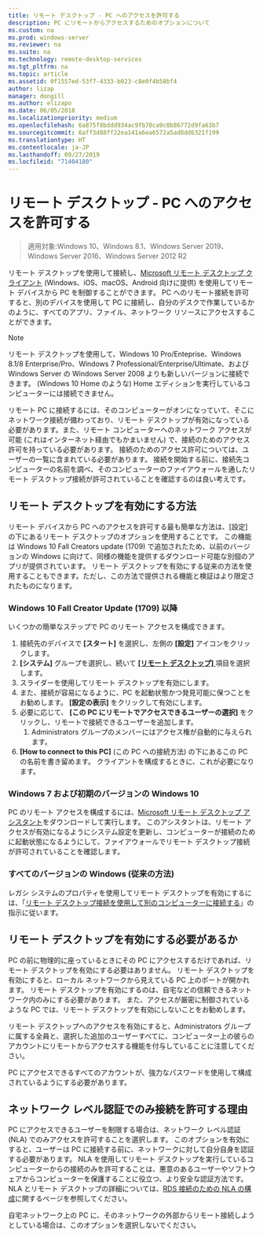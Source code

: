 ```yaml
---
title: リモート デスクトップ - PC へのアクセスを許可する
description: PC にリモートからアクセスするためのオプションについて
ms.custom: na
ms.prod: windows-server
ms.reviewer: na
ms.suite: na
ms.technology: remote-desktop-services
ms.tgt_pltfrm: na
ms.topic: article
ms.assetid: 0f1557ed-53f7-4333-b023-c8e0f4b58bf4
author: lizap
manager: dongill
ms.author: elizapo
ms.date: 06/05/2018
ms.localizationpriority: medium
ms.openlocfilehash: 6a875f8bddd934ac9fb70ca9c0b86772d9fa63b7
ms.sourcegitcommit: 6aff3d88ff22ea141a6ea6572a5ad8dd6321f199
ms.translationtype: HT
ms.contentlocale: ja-JP
ms.lasthandoff: 09/27/2019
ms.locfileid: "71404180"
---
```

# <a name="remote-desktop---allow-access-to-your-pc"></a>リモート デスクトップ - PC へのアクセスを許可する

>適用対象:Windows 10、Windows 8.1、Windows Server 2019、Windows Server 2016、Windows Server 2012 R2

リモート デスクトップを使用して接続し、[Microsoft リモート デスクトップ クライアント](remote-desktop-clients.md) (Windows、iOS、macOS、Android 向けに提供) を使用してリモート デバイスから PC を制御することができます。 PC へのリモート接続を許可すると、別のデバイスを使用して PC に接続し、自分のデスクで作業しているかのように、すべてのアプリ、ファイル、ネットワーク リソースにアクセスすることができます。  

> [!NOTE]
> リモート デスクトップを使用して、Windows 10 Pro/Enteprise、Windows 8.1/8 Enterprise/Pro、Windows 7 Professional/Enterprise/Ultimate、および Windows Server の Windows Server 2008 よりも新しいバージョンに接続できます。 (Windows 10 Home のような) Home エディションを実行しているコンピューターには接続できません。 

リモート PC に接続するには、そのコンピューターがオンになっていて、そこにネットワーク接続が備わっており、リモート デスクトップが有効になっている必要があります。また、リモート コンピューターへのネットワーク アクセスが可能 (これはインターネット経由でもかまいません) で、接続のためのアクセス許可を持っている必要があります。 接続のためのアクセス許可については、ユーザーの一覧に含まれている必要があります。 接続を開始する前に、接続先コンピューターの名前を調べ、そのコンピューターのファイアウォールを通したリモート デスクトップ接続が許可されていることを確認するのは良い考えです。

## <a name="how-to-enable-remote-desktop"></a>リモート デスクトップを有効にする方法

リモート デバイスから PC へのアクセスを許可する最も簡単な方法は、[設定] の下にあるリモート デスクトップのオプションを使用することです。 この機能は Windows 10 Fall Creators update (1709) で追加されたため、以前のバージョンの Windows に向けて、同様の機能を提供するダウンロード可能な別個のアプリが提供されています。 リモート デスクトップを有効にする従来の方法を使用することもできます。ただし、この方法で提供される機能と検証はより限定されたものになります。

### <a name="windows-10-fall-creator-update-1709-or-later"></a>Windows 10 Fall Creator Update (1709) 以降

いくつかの簡単なステップで PC のリモート アクセスを構成できます。
1. 接続先のデバイスで **[スタート]** を選択し、左側の **[設定]** アイコンをクリックします。
2. **[システム]** グループを選択し、続いて [ **[リモート デスクトップ]** ](ms-settings:remotedesktop) 項目を選択します。
3. スライダーを使用してリモート デスクトップを有効にします。
4. また、接続が容易になるように、PC を起動状態かつ発見可能に保つことをお勧めします。 **[設定の表示]** をクリックして有効にします。
5. 必要に応じて、 **[この PC にリモートでアクセスできるユーザーの選択]** をクリックし、リモートで接続できるユーザーを追加します。
   1. Administrators グループのメンバーにはアクセス権が自動的に与えられます。
6. **[How to connect to this PC]** (この PC への接続方法) の下にあるこの PC の名前を書き留めます。 クライアントを構成するときに、これが必要になります。

### <a name="windows-7-and-early-version-of-windows-10"></a>Windows 7 および初期のバージョンの Windows 10

PC のリモート アクセスを構成するには、[Microsoft リモート デスクトップ アシスタント](https://www.microsoft.com/download/details.aspx?id=50042)をダウンロードして実行します。 このアシスタントは、リモート アクセスが有効になるようにシステム設定を更新し、コンピューターが接続のために起動状態になるようにして、ファイアウォールでリモート デスクトップ接続が許可されていることを確認します。 

### <a name="all-versions-of-windows-legacy-method"></a>すべてのバージョンの Windows (従来の方法)

レガシ システムのプロパティを使用してリモート デスクトップを有効にするには、「[リモート デスクトップ接続を使用して別のコンピューターに接続する](https://windows.microsoft.com/windows/remote-desktop-connection-faq)」の指示に従います。

## <a name="should-i-enable-remote-desktop"></a>リモート デスクトップを有効にする必要があるか

PC の前に物理的に座っているときにその PC にアクセスするだけであれば、リモート デスクトップを有効にする必要はありません。 リモート デスクトップを有効にすると、ローカル ネットワークから見えている PC 上のポートが開かれます。 リモート デスクトップを有効にするのは、自宅などの信頼できるネットワーク内のみにする必要があります。 また、アクセスが厳密に制御されているような PC では、リモート デスクトップを有効にしないことをお勧めします。

リモート デスクトップへのアクセスを有効にすると、Administrators グループに属する全員と、選択した追加のユーザーすべてに、コンピューター上の彼らのアカウントにリモートからアクセスする機能を付与していることに注意してください。

PC にアクセスできるすべてのアカウントが、強力なパスワードを使用して構成されているようにする必要があります。

## <a name="why-allow-connections-only-with-network-level-authentication"></a>ネットワーク レベル認証でのみ接続を許可する理由 

PC にアクセスできるユーザーを制限する場合は、ネットワーク レベル認証 (NLA) でのみアクセスを許可することを選択します。 このオプションを有効にすると、ユーザーは PC に接続する前に、ネットワークに対して自分自身を認証する必要があります。 NLA を使用してリモート デスクトップを実行しているコンピューターからの接続のみを許可することは、悪意のあるユーザーやソフトウェアからコンピューターを保護することに役立つ、より安全な認証方法です。 NLA とリモート デスクトップの詳細については、[RDS 接続のための NLA の構成](https://technet.microsoft.com/library/cc732713(v=ws.11).aspx)に関するページを参照してください。

自宅ネットワーク上の PC に、そのネットワークの外部からリモート接続しようとしている場合は、このオプションを選択しないでください。
